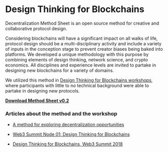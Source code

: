 # Design Thinking for Blockchains

Decentralization Method Sheet is an open source method for creative and collaborative protocol design.

Considering blockchains will have a significant impact on all walks of life, protocol design should be a multi-disciplinary activity and include a variety of inputs in the conception stage to prevent creator biases being baked into platforms. We developed a unique methodology with this purpose by combining elements of design thinking, network science, and crypto economics. All disciplines and experience levels are invited to partake in designing new blockchains for a variety of domains.

We utilized this method in [Design Thinking for Blockchains workshops](http://patara.io/workshop/), where participants with little to no technical background were able to partake in designing new protocols.

**[Download Method Sheet v0.2](https://github.com/DesignThinkingBlockchains/decentralization-method-sheet/raw/master/decentralization-method-sheet.pdf)**

### Articles about the method and the workshop

- [A method for exploring decentralization opportunities](https://medium.com/patara/design-thinking-for-blockchains-ded1d6cabe53)

- [Web3 Summit Node 01: Design Thinking for Blockchains](https://2018.web3summit.com/node/node-01/)

- [Design Thinking for Blockchains, Web3 Summit 2018](https://medium.com/patara/design-thinking-for-blockchains-web3-summit-2018-fc61be5570f3)
